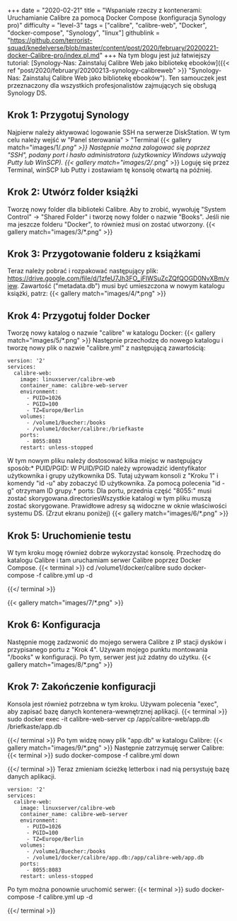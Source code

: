 +++
date = "2020-02-21"
title = "Wspaniałe rzeczy z kontenerami: Uruchamianie Calibre za pomocą Docker Compose (konfiguracja Synology pro)"
difficulty = "level-3"
tags = ["calibre", "calibre-web", "Docker", "docker-compose", "Synology", "linux"]
githublink = "https://github.com/terrorist-squad/knedelverse/blob/master/content/post/2020/february/20200221-docker-Calibre-pro/index.pl.md"
+++
Na tym blogu jest już łatwiejszy tutorial: [Synology-Nas: Zainstaluj Calibre Web jako bibliotekę ebooków]({{< ref "post/2020/february/20200213-synology-calibreweb" >}} "Synology-Nas: Zainstaluj Calibre Web jako bibliotekę ebooków"). Ten samouczek jest przeznaczony dla wszystkich profesjonalistów zajmujących się obsługą Synology DS.
## Krok 1: Przygotuj Synology
Najpierw należy aktywować logowanie SSH na serwerze DiskStation. W tym celu należy wejść w "Panel sterowania" > "Terminal
{{< gallery match="images/1/*.png" >}}
Następnie można zalogować się poprzez "SSH", podany port i hasło administratora (użytkownicy Windows używają Putty lub WinSCP).
{{< gallery match="images/2/*.png" >}}
Loguję się przez Terminal, winSCP lub Putty i zostawiam tę konsolę otwartą na później.
## Krok 2: Utwórz folder książki
Tworzę nowy folder dla biblioteki Calibre. Aby to zrobić, wywołuję "System Control" -> "Shared Folder" i tworzę nowy folder o nazwie "Books". Jeśli nie ma jeszcze folderu "Docker", to również musi on zostać utworzony.
{{< gallery match="images/3/*.png" >}}

## Krok 3: Przygotowanie folderu z książkami
Teraz należy pobrać i rozpakować następujący plik: https://drive.google.com/file/d/1zfeU7Jh3FO_jFlWSuZcZQfQOGD0NvXBm/view. Zawartość ("metadata.db") musi być umieszczona w nowym katalogu książki, patrz:
{{< gallery match="images/4/*.png" >}}

## Krok 4: Przygotuj folder Docker
Tworzę nowy katalog o nazwie "calibre" w katalogu Docker:
{{< gallery match="images/5/*.png" >}}
Następnie przechodzę do nowego katalogu i tworzę nowy plik o nazwie "calibre.yml" z następującą zawartością:
```
version: '2'
services:
  calibre-web:
    image: linuxserver/calibre-web
    container_name: calibre-web-server
    environment:
      - PUID=1026
      - PGID=100
      - TZ=Europe/Berlin
    volumes:
      - /volume1/Buecher:/books
      - /volume1/docker/calibre:/briefkaste
    ports:
      - 8055:8083
    restart: unless-stopped

```
W tym nowym pliku należy dostosować kilka miejsc w następujący sposób:* PUID/PGID: W PUID/PGID należy wprowadzić identyfikator użytkownika i grupy użytkownika DS. Tutaj używam konsoli z "Kroku 1" i komendy "id -u" aby zobaczyć ID użytkownika. Za pomocą polecenia "id -g" otrzymam ID grupy.* ports: Dla portu, przednia część "8055:" musi zostać skorygowana.directoriesWszystkie katalogi w tym pliku muszą zostać skorygowane. Prawidłowe adresy są widoczne w oknie właściwości systemu DS. (Zrzut ekranu poniżej)
{{< gallery match="images/6/*.png" >}}

## Krok 5: Uruchomienie testu
W tym kroku mogę również dobrze wykorzystać konsolę. Przechodzę do katalogu Calibre i tam uruchamiam serwer Calibre poprzez Docker Compose.
{{< terminal >}}
cd /volume1/docker/calibre
sudo docker-compose -f calibre.yml up -d

{{</ terminal >}}

{{< gallery match="images/7/*.png" >}}

## Krok 6: Konfiguracja
Następnie mogę zadzwonić do mojego serwera Calibre z IP stacji dysków i przypisanego portu z "Krok 4". Używam mojego punktu montowania "/books" w konfiguracji. Po tym, serwer jest już zdatny do użytku.
{{< gallery match="images/8/*.png" >}}

## Krok 7: Zakończenie konfiguracji
Konsola jest również potrzebna w tym kroku. Używam polecenia "exec", aby zapisać bazę danych kontenera-wewnętrznej aplikacji.
{{< terminal >}}
sudo docker exec -it calibre-web-server cp /app/calibre-web/app.db /briefkaste/app.db

{{</ terminal >}}
Po tym widzę nowy plik "app.db" w katalogu Calibre:
{{< gallery match="images/9/*.png" >}}
Następnie zatrzymuję serwer Calibre:
{{< terminal >}}
sudo docker-compose -f calibre.yml down

{{</ terminal >}}
Teraz zmieniam ścieżkę letterbox i nad nią persystuję bazę danych aplikacji.
```
version: '2'
services:
  calibre-web:
    image: linuxserver/calibre-web
    container_name: calibre-web-server
    environment:
      - PUID=1026
      - PGID=100
      - TZ=Europe/Berlin
    volumes:
      - /volume1/Buecher:/books
      - /volume1/docker/calibre/app.db:/app/calibre-web/app.db
    ports:
      - 8055:8083
    restart: unless-stopped

```
Po tym można ponownie uruchomić serwer:
{{< terminal >}}
sudo docker-compose -f calibre.yml up -d

{{</ terminal >}}